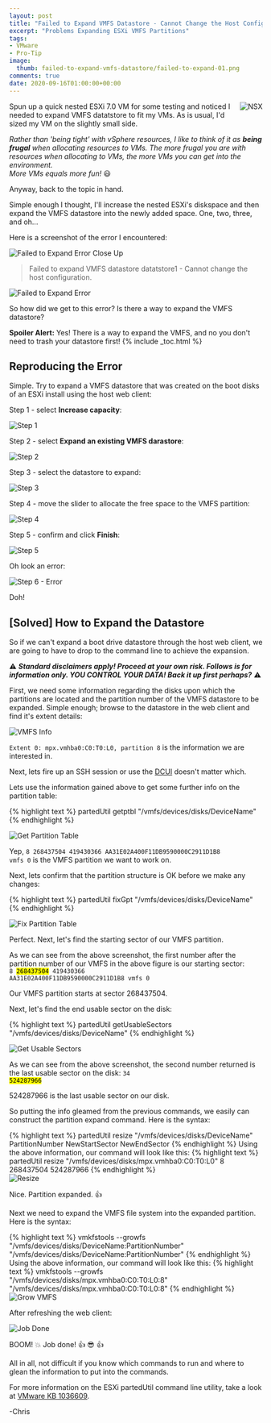 ```yaml
---
layout: post
title: "Failed to Expand VMFS Datastore - Cannot Change the Host Configuration" 
excerpt: "Problems Expanding ESXi VMFS Partitions"
tags: 
- VMware
- Pro-Tip
image:
  thumb: failed-to-expand-vmfs-datastore/failed-to-expand-01.png
comments: true
date: 2020-09-16T01:00:00+00:00
---
```

<img style="float: right; margin: 0px 0px 10px 10px;" alt="NSX" src="/images/failed-to-expand-vmfs-datastore/failed-to-expand-01.png">
Spun up a quick nested ESXi 7.0 VM for some testing and noticed I needed to expand VMFS datatstore to fit my VMs. As is usual, I'd sized my VM on the slightly small side.  

*Rather than 'being tight' with vSphere resources, I like to think of it as **being frugal** when allocating resources to VMs. The more frugal you are with resources when allocating to VMs, the more VMs you can get into the environment.<br>
More VMs equals more fun!* :smiley:

Anyway, back to the topic in hand.

Simple enough I thought, I'll increase the nested ESXi's diskspace and then expand the VMFS datastore into the newly added space. One, two, three, and oh... 

Here is a screenshot of the error I encountered:

<img style="display: block; margin-left: auto; margin-right: auto;" alt="Failed to Expand Error Close Up" src="/images/failed-to-expand-vmfs-datastore/failed-to-expand-00.png">

> Failed to expand VMFS datastore datatstore1 - Cannot change the host configuration.

<img style="display: block; margin-left: auto; margin-right: auto;" alt="Failed to Expand Error" src="/images/failed-to-expand-vmfs-datastore/failed-to-expand-02.png">

So how did we get to this error? Is there a way to expand the VMFS datastore?<br>

**Spoiler Alert:** Yes! There is a way to expand the VMFS, and no you don't need to trash your datastore first!
{% include _toc.html %}
## Reproducing the Error
Simple.  Try to expand a VMFS datastore that was created on the boot disks of an ESXi install using the host web client:

Step 1 - select **Increase capacity**:

<img style="display: block; margin-left: auto; margin-right: auto;" alt="Step 1" src="/images/failed-to-expand-vmfs-datastore/failed-to-expand-03.png">

Step 2 - select **Expand an existing VMFS darastore**:

<img style="display: block; margin-left: auto; margin-right: auto;" alt="Step 2" src="/images/failed-to-expand-vmfs-datastore/failed-to-expand-04.png">

Step 3 - select the datastore to expand:

<img style="display: block; margin-left: auto; margin-right: auto;" alt="Step 3" src="/images/failed-to-expand-vmfs-datastore/failed-to-expand-05.png">

Step 4 - move the slider to allocate the free space to the VMFS partition:

<img style="display: block; margin-left: auto; margin-right: auto;" alt="Step 4" src="/images/failed-to-expand-vmfs-datastore/failed-to-expand-06.png">

Step 5 - confirm and click **Finish**:

<img style="display: block; margin-left: auto; margin-right: auto;" alt="Step 5" src="/images/failed-to-expand-vmfs-datastore/failed-to-expand-07.png">

Oh look an error:

<img style="display: block; margin-left: auto; margin-right: auto;" alt="Step 6 - Error" src="/images/failed-to-expand-vmfs-datastore/failed-to-expand-08.png">

Doh!

## [Solved] How to Expand the Datastore
So if we can't expand a boot drive datastore through the host web client, we are going to have to drop to the command line to achieve the expansion.

:warning: ***Standard disclaimers apply!  Proceed at your own risk. Follows is for information only.  YOU CONTROL YOUR DATA! Back it up first perhaps?*** :warning:	

First, we need some information regarding the disks upon which the partitions are located and the partition number of the VMFS datastore to be expanded. Simple enough; browse to the datastore in the web client and find it's extent details:

<img style="display: block; margin-left: auto; margin-right: auto;" alt="VMFS Info" src="/images/failed-to-expand-vmfs-datastore/failed-to-expand-15.png">

<code>Extent 0: mpx.vmhba0:C0:T0:L0, partition 8</code> is the information we are interested in.

Next, lets fire up an SSH session or use the [DCUI](https://docs.vmware.com/en/VMware-vSphere/7.0/com.vmware.vsphere.security.doc/GUID-94F0C54F-05E3-4E16-8027-0280B9ED1009.html) doesn't matter which.

Lets use the information gained above to get some further info on the partition table:

{% highlight text %}
partedUtil getptbl "/vmfs/devices/disks/DeviceName"
{% endhighlight %}

<img style="display: block; margin-left: auto; margin-right: auto;" alt="Get Partition Table" src="/images/failed-to-expand-vmfs-datastore/failed-to-expand-09.png">

Yep, <code>8 268437504 419430366 AA31E02A400F11DB9590000C2911D1B8 vmfs 0</code> is the VMFS partition we want to work on.

Next, lets confirm that the partition structure is OK before we make any changes:

{% highlight text %}
partedUtil fixGpt "/vmfs/devices/disks/DeviceName"
{% endhighlight %}

<img style="display: block; margin-left: auto; margin-right: auto;" alt="Fix Partition Table" src="/images/failed-to-expand-vmfs-datastore/failed-to-expand-10.png">

Perfect.  Next, let's find the starting sector of our VMFS partition.

As we can see from the above screenshot, the first number after the partition number of our VMFS in the above figure is our starting sector:<br>
<code>8 <mark>268437504</mark> 419430366 AA31E02A400F11DB9590000C2911D1B8 vmfs 0</code>

Our VMFS partition starts at sector 268437504.

Next, let's find the end usable sector on the disk:

{% highlight text %}
partedUtil getUsableSectors "/vmfs/devices/disks/DeviceName"
{% endhighlight %}

<img style="display: block; margin-left: auto; margin-right: auto;" alt="Get Usable Sectors" src="/images/failed-to-expand-vmfs-datastore/failed-to-expand-11.png">

As we can see from the above screenshot, the second number returned is the last usable sector on the disk:
<code>34 <mark>524287966</mark></code>

524287966 is the last usable sector on our disk.

So putting the info gleamed from the previous commands, we easily can construct the partition expand command. Here is the syntax:

{% highlight text %}
partedUtil resize "/vmfs/devices/disks/DeviceName" PartitionNumber NewStartSector NewEndSector
{% endhighlight %}
Using the above information, our command will look like this:
{% highlight text %}
partedUtil resize "/vmfs/devices/disks/mpx.vmhba0:C0:T0:L0" 8 268437504 524287966
{% endhighlight %}
<img style="display: block; margin-left: auto; margin-right: auto;" alt="Resize" src="/images/failed-to-expand-vmfs-datastore/failed-to-expand-12.png">

Nice. Partition expanded. :thumbsup:

Next we need to expand the VMFS file system into the expanded partition.  Here is the syntax:

{% highlight text %}
vmkfstools --growfs "/vmfs/devices/disks/DeviceName:PartitionNumber" "/vmfs/devices/disks/DeviceName:PartitionNumber"
{% endhighlight %}
Using the above information, our command will look like this:
{% highlight text %}
vmkfstools --growfs "/vmfs/devices/disks/mpx.vmhba0:C0:T0:L0:8" "/vmfs/devices/disks/mpx.vmhba0:C0:T0:L0:8"
{% endhighlight %}
<img style="display: block; margin-left: auto; margin-right: auto;" alt="Grow VMFS" src="/images/failed-to-expand-vmfs-datastore/failed-to-expand-13.png">

After refreshing the web client:

<img style="display: block; margin-left: auto; margin-right: auto;" alt="Job Done" src="/images/failed-to-expand-vmfs-datastore/failed-to-expand-14.png">

BOOM! :boom: Job done! :thumbsup: :sunglasses: :thumbsup: 

All in all, not difficult if you know which commands to run and where to glean the information to put into the commands. 

For more information on the ESXi partedUtil command line utility, take a look at [VMware KB 1036609](https://kb.vmware.com/s/article/1036609).

-Chris